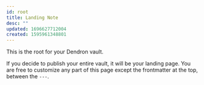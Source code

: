 ```yaml
---
id: root
title: Landing Note
desc: ""
updated: 1696627712004
created: 1595961348801
---
```


This is the root for your Dendron vault.

If you decide to publish your entire vault, it will be your landing page. You are free to customize any part of this page except the frontmatter at the top, between the `---`.
